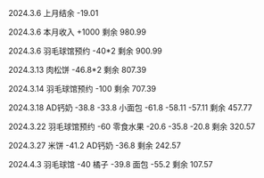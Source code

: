 2024.3.6 上月结余 -19.01

2024.3.6 本月收入 +1000 剩余 980.99

2024.3.6 羽毛球馆预约 -40*2 剩余 900.99

2024.3.13 肉松饼 -46.8*2 剩余 807.39

2024.3.14 羽毛球馆预约 -100 剩余 707.39

2024.3.18 AD钙奶 -38.8 -33.8 小面包 -61.8 -58.11 -57.11 剩余 457.77

2024.3.22 羽毛球馆预约 -60 零食水果 -20.6 -35.8 -20.8 剩余 320.57

2024.3.27 米饼 -41.2 AD钙奶 -36.8 剩余 242.57

2024.4.3 羽毛球馆 -40  橘子 -39.8 面包 -55.2 剩余 107.57